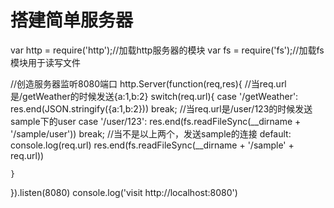 # 搭建简单服务器
var http = require('http');//加载http服务器的模块
var fs = require('fs');//加载fs模块用于读写文件 

//创造服务器监听8080端口
http.Server(function(req,res){
  //当req.url是/getWeather的时候发送{a:1,b:2}
    switch(req.url){
        case '/getWeather':
            res.end(JSON.stringify({a:1,b:2}))
            break;
  //当req.url是/user/123的时候发送sample下的user
        case '/user/123':
            res.end(fs.readFileSync(__dirname + '/sample/user'))
            break;
  //当不是以上两个，发送sample的连接
        default:
            console.log(req.url)
            res.end(fs.readFileSync(__dirname + '/sample' + req.url))
    
    }
}).listen(8080)
console.log('visit http://localhost:8080')
